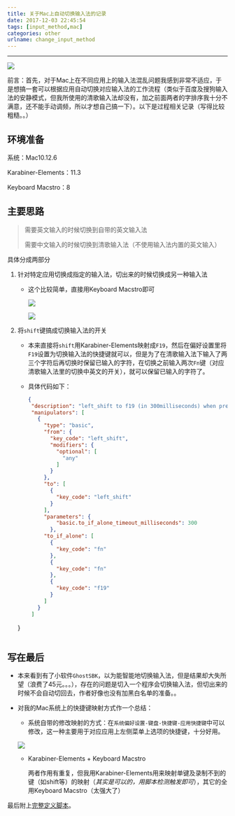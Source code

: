 ```yaml
---
title: 关于Mac上自动切换输入法的记录
date: 2017-12-03 22:45:54
tags: [input_method,mac]
categories: other
urlname: change_input_method
---
```

***

![](https://image-1251774567.cosgz.myqcloud.com/blog/2018-01-30-Mac-OS-X-Keyboard.jpg)

前言：首先，对于Mac上在不同应用上的输入法混乱问题我感到非常不适应，于是想搞一套可以根据应用自动切换对应输入法的工作流程（类似于百度及搜狗输入法的安静模式，但我所使用的清歌输入法却没有，加之前面两者的字排序我十分不满意，还不能手动调频，所以才想自己搞一下）。以下是过程相关记录（写得比较粗糙。。）

<!--more-->


## 环境准备

系统：Mac10.12.6

Karabiner-Elements：11.3

Keyboard Macstro：8

## 主要思路

> 需要英文输入的时候切换到自带的英文输入法
>
> 需要中文输入的时候切换到清歌输入法（不使用输入法内置的英文输入）

具体分成两部分

1. 针对特定应用切换成指定的输入法，切出来的时候切换成另一种输入法

   - 这个比较简单，直接用Keyboard Macstro即可

     ![](https://image-1251774567.cosgz.myqcloud.com/blog/2018-01-30-023055.png)

     ![](https://image-1251774567.cosgz.myqcloud.com/blog/2018-01-30-023057.png) 

2. 将`shift`键搞成切换输入法的开关

   - 本来直接将`shift`用Karabiner-Elements映射成`F19`，然后在偏好设置里将`F19`设置为切换输入法的快捷键就可以，但是为了在清歌输入法下输入了两三个字符后再切换时保留已输入的字符，在切换之前输入两次`Fn`键（对应清歌输入法里的切换中英文的开关），就可以保留已输入的字符了。

   - 具体代码如下：

     ```json 
     {
      "description": "left_shift to f19 (in 300milliseconds) when press one",
      "manipulators": [
        {
          "type": "basic",
          "from": {
            "key_code": "left_shift",
            "modifiers": {
              "optional": [
                "any"
              ]
            }
          },
          "to": [
            {
              "key_code": "left_shift"
            }
          ],
          "parameters": {
              "basic.to_if_alone_timeout_milliseconds": 300
            },
          "to_if_alone": [
            {
              "key_code": "fn"
            },
            {
              "key_code": "fn"
            },
            {
              "key_code": "f19"
            }
          ]
        }
      ]
    }
     ```

## 写在最后

-   本来看到有了小软件`GhostSBK`，以为能智能地切换输入法，但是结果却大失所望（浪费了45元。。。），存在的问题是切入一个程序会切换输入法，但切出来的时候不会自动切回去，作者好像也没有加黑白名单的准备。。

-   对我的Mac系统上的快捷键映射方式作一个总结：

    -   系统自带的修改映射的方式：在`系统偏好设置-键盘-快捷键-应用快捷键`中可以修改，这一种主要用于对应应用上左侧菜单上选项的快捷键，十分好用。

    ![](https://image-1251774567.cosgz.myqcloud.com/blog/2018-01-30-023100.png)

    -  Karabiner-Elements + Keyboard Macstro

       两者作用有重复，但我用Karabiner-Elements用来映射单键及录制不到的键（如shift等）的映射（*其实是可以的，用脚本检测触发即可*），其它的全用Keyboard Macstro（太强大了）

最后附上[完整定义脚本](https://gist.github.com/kbrx93/75e6bde099bafae0ddce6c89bea003ff)。


